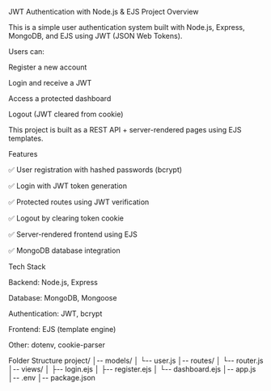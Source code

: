 JWT Authentication with Node.js & EJS
Project Overview

This is a simple user authentication system built with Node.js, Express, MongoDB, and EJS using JWT (JSON Web Tokens).

Users can:

Register a new account

Login and receive a JWT

Access a protected dashboard

Logout (JWT cleared from cookie)

This project is built as a REST API + server-rendered pages using EJS templates.

Features

✅ User registration with hashed passwords (bcrypt)

✅ Login with JWT token generation

✅ Protected routes using JWT verification

✅ Logout by clearing token cookie

✅ Server-rendered frontend using EJS

✅ MongoDB database integration

Tech Stack

Backend: Node.js, Express

Database: MongoDB, Mongoose

Authentication: JWT, bcrypt

Frontend: EJS (template engine)

Other: dotenv, cookie-parser

Folder Structure
project/
│-- models/
│   └-- user.js
│-- routes/
│   └-- router.js
│-- views/
│   ├-- login.ejs
│   ├-- register.ejs
│   └-- dashboard.ejs
│-- app.js
│-- .env
│-- package.json
